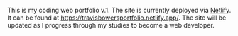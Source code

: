 This is my coding web portfolio v.1. 
The site is currently deployed via <a href="https://www.netlify.com/">Netlify</a>.
It can be found at https://travisbowersportfolio.netlify.app/.
The site will be updated as I progress through my studies to become a web developer.
